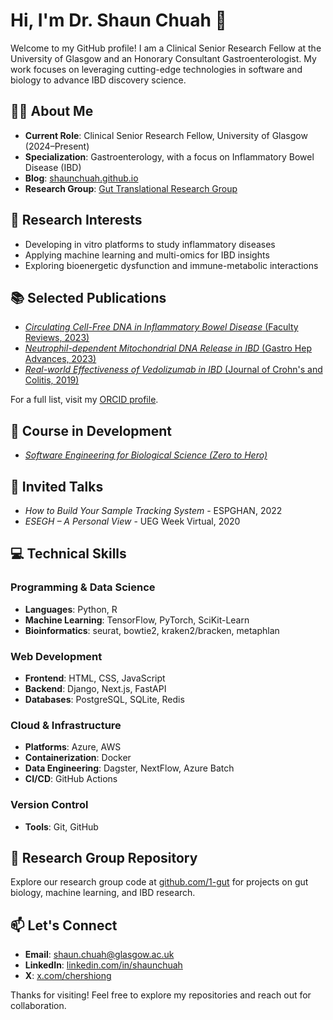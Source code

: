# Hi, I'm Dr. Shaun Chuah 👋

Welcome to my GitHub profile! I am a Clinical Senior Research Fellow at the University of Glasgow and an Honorary Consultant Gastroenterologist. My work focuses on leveraging cutting-edge technologies in software and biology to advance IBD discovery science.

## 👨‍⚕️ About Me

- **Current Role**: Clinical Senior Research Fellow, University of Glasgow (2024–Present)
- **Specialization**: Gastroenterology, with a focus on Inflammatory Bowel Disease (IBD)
- **Blog**: [shaunchuah.github.io](https://shaunchuah.github.io)
- **Research Group**: [Gut Translational Research Group](https://www.gla.ac.uk/schools/infectionimmunity/staff/gwotzerho/theguttranslationalresearchgroup/)

## 🧪 Research Interests

- Developing in vitro platforms to study inflammatory diseases
- Applying machine learning and multi-omics for IBD insights
- Exploring bioenergetic dysfunction and immune-metabolic interactions

## 📚 Selected Publications

- [*Circulating Cell-Free DNA in Inflammatory Bowel Disease* (Faculty Reviews, 2023)](https://doi.org/10.12703/r/12-14)
- [*Neutrophil-dependent Mitochondrial DNA Release in IBD* (Gastro Hep Advances, 2023)](https://doi.org/10.1016/j.gastha.2023.03.022)
- [*Real-world Effectiveness of Vedolizumab in IBD* (Journal of Crohn's and Colitis, 2019)](https://doi.org/10.1093/ecco-jcc/jjz042)

For a full list, visit my [ORCID profile](https://orcid.org/0000-0002-5936-3370).

## 📘 Course in Development

- [*Software Engineering for Biological Science (Zero to Hero)*](https://shaunchuah.github.io/software_engineering_for_science/)

## 🎤 Invited Talks

- *How to Build Your Sample Tracking System* - ESPGHAN, 2022  
- *ESEGH – A Personal View* - UEG Week Virtual, 2020  

## 💻 Technical Skills

### Programming & Data Science

- **Languages**: Python, R
- **Machine Learning**: TensorFlow, PyTorch, SciKit-Learn
- **Bioinformatics**: seurat, bowtie2, kraken2/bracken, metaphlan

### Web Development

- **Frontend**: HTML, CSS, JavaScript
- **Backend**: Django, Next.js, FastAPI
- **Databases**: PostgreSQL, SQLite, Redis

### Cloud & Infrastructure

- **Platforms**: Azure, AWS
- **Containerization**: Docker
- **Data Engineering**: Dagster, NextFlow, Azure Batch
- **CI/CD**: GitHub Actions

### Version Control

- **Tools**: Git, GitHub

## 📂 Research Group Repository

Explore our research group code at [github.com/1-gut](https://github.com/1-gut) for projects on gut biology, machine learning, and IBD research.

## 📫 Let's Connect

- **Email**: [shaun.chuah@glasgow.ac.uk](mailto:shaun.chuah@glasgow.ac.uk)
- **LinkedIn**: [linkedin.com/in/shaunchuah](https://linkedin.com/in/shaunchuah)
- **X**: [x.com/chershiong](https://x.com/chershiong)

Thanks for visiting! Feel free to explore my repositories and reach out for collaboration.
